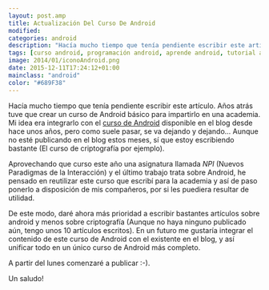 ```yaml
---
layout: post.amp
title: Actualización Del Curso De Android
modified:
categories: android
description: "Hacía mucho tiempo que tenía pendiente escribir este artículo. Años atrás tuve que crear un curso de Android básico para impartirlo en una academia. Mi idea era integrarlo con el curso de Android disponible en el blog desde hace unos años, pero como suele pasar, se va dejando y dejando... Aunque no esté publicando en el blog estos meses, sí que estoy escribiendo bastante (El curso de criptogrfía por ejemplo)."
tags: [curso android, programación android, aprende android, tutorial android]
image: 2014/01/iconoAndroid.png
date: 2015-12-11T17:24:12+01:00
mainclass: "android"
color: "#689F38"
---
```


<figure>
  <a href="/assets/img/2014/01/iconoAndroid.png"><amp-img layout="responsive" src="/assets/img/2014/01/iconoAndroid.png" title="{{ page.title }}" alt="{{ page.title }}" /></a>
</figure>

Hacía mucho tiempo que tenía pendiente escribir este artículo. Años atrás tuve que crear un curso de Android básico para impartirlo en una academia. Mi idea era integrarlo con el [curso de Android](/curso-programacion-android/ "Curso de Android") disponible en el blog desde hace unos años, pero como suele pasar, se va dejando y dejando... Aunque no esté publicando en el blog estos meses, sí que estoy escribiendo bastante (El curso de criptografía por ejemplo).

<!--more-->

Aprovechando que curso este año una asignatura llamada _NPI_ (Nuevos Paradigmas de la Interacción)  y el último trabajo trata sobre Android, he pensado en reutilizar este curso que escribí para la academia y así de paso ponerlo a disposición de mis compañeros, por si les puediera resultar de utilidad.

De este modo, daré ahora más prioridad a escribir bastantes artículos sobre android y menos sobre criptografía (Aunque no haya ninguno publicado aún, tengo unos 10 artículos escritos). En un futuro me gustaría integrar el contenido de este curso de Android con el existente en el blog, y así unificar todo en un único curso de Android más completo.

A partir del lunes comenzaré a publicar :-).

Un saludo!
